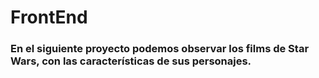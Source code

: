 # FrontEnd
 
### En el siguiente proyecto podemos observar los films de Star Wars, con las características de sus personajes.
